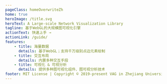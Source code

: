 ```yaml
---
pageClass: homeOverwriteZh
home: true
heroImage: /title.svg
heroText: A Large-scale Network Visualization Library
tagline: 基于WebGL的大规模图可视化引擎
actionText: 快速上手 →
actionLink: /guide/
features:
    - title: 海量数据
      details: 基于WebGL；支持千万级别点边元素绘制
    - title: 交互布局
      details: 内置多种交互手段
    - title: 可视化 & 可视分析
      details: 提供多种图可视化组件、图可视分析技术
footer: MIT License | Copyright © 2019-present VAG in Zhejiang University
---
```


<demo-background/>
<!-- <demo-table/> -->
